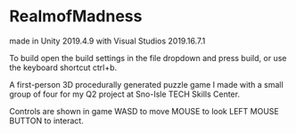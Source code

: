 # RealmofMadness
made in Unity 2019.4.9 with Visual Studios 2019.16.7.1

To build open the build settings in the file dropdown and press build, or use the keyboard shortcut ctrl+b.

A first-person 3D procedurally generated puzzle game I made with a small group of four for my Q2 project at Sno-Isle TECH Skills Center.

Controls are shown in game WASD to move MOUSE to look LEFT MOUSE BUTTON to interact.
